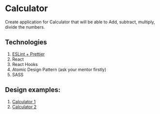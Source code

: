 # Calculator

Create application for Calculator that will be able to Add, subtract, multiply, divide the numbers.

## Technologies
1. [ESLint + Prettier](https://github.com/ebs-integrator/ebs-fe-intership-test-1)
2. React
3. React Hooks
4. Atomic Design Pattern (ask your mentor firstly)
5. SASS

## Design examples:
1. [Calculator 1](https://prnt.sc/t49oxf)
2. [Calculator 2](https://prnt.sc/t49ptg)
